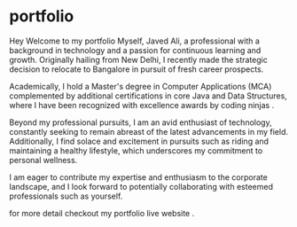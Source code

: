# portfolio
Hey
Welcome to my portfolio
Myself, Javed Ali, a professional with a background in technology and a passion for continuous learning and growth.
Originally hailing from New Delhi, I recently made the strategic decision to relocate to Bangalore in pursuit of fresh career prospects.

Academically, I hold a Master's degree in Computer Applications (MCA) complemented by additional certifications in core Java and Data Structures, where I have been recognized with excellence awards by coding ninjas .

Beyond my professional pursuits, I am an avid enthusiast of technology, constantly seeking to remain abreast of the latest advancements in my field. Additionally, I find solace and excitement in pursuits such as riding and maintaining a healthy lifestyle, which underscores my commitment to personal wellness.

I am eager to contribute my expertise and enthusiasm to the corporate landscape, and I look forward to potentially collaborating with esteemed professionals such as yourself.

for more detail checkout my portfolio live website .


